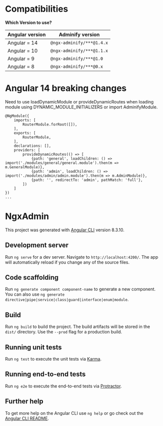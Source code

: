 # Compatibilities

**Which Version to use?**

| Angular version | Adminify version          |
|-----------------|---------------------------|
| Angular = 14    | `@ngx-adminify/***@1.4.x` |
| Angular = 10    | `@ngx-adminify/***@1.1.x` |
| Angular = 9     | `@ngx-adminify/***@1.0`   |
| Angular = 8     | `@ngx-adminify/***@0.x`   |

# Angular 14 breaking changes

Need to use loadDynamicModule or provideDynamicRoutes when loading module using DYNAMIC_MODULE_INITIALIZERS or import AdminifyModule.

```
@NgModule({
    imports: [
        RouterModule.forRoot([]),
    ],
    exports: [
        RouterModule,
    ],
    declarations: [],
    providers: [
        provideDynamicRoutes(() => [
            {path: 'general', loadChildren: () => import('./modules/general/general.module').then(m => m.GeneralModule)},
            {path: 'admin', loadChildren: () => import('./modules/admin/admin.module').then(m => m.AdminModule)},
            {path: '', redirectTo: 'admin', pathMatch: 'full'},
        ])
    ]
})
...
```

# NgxAdmin

This project was generated with [Angular CLI](https://github.com/angular/angular-cli) version 8.3.10.

## Development server

Run `ng serve` for a dev server. Navigate to `http://localhost:4200/`. The app will automatically reload if you change any of the source files.

## Code scaffolding

Run `ng generate component component-name` to generate a new component. You can also use `ng generate directive|pipe|service|class|guard|interface|enum|module`.

## Build

Run `ng build` to build the project. The build artifacts will be stored in the `dist/` directory. Use the `--prod` flag for a production build.

## Running unit tests

Run `ng test` to execute the unit tests via [Karma](https://karma-runner.github.io).

## Running end-to-end tests

Run `ng e2e` to execute the end-to-end tests via [Protractor](http://www.protractortest.org/).

## Further help

To get more help on the Angular CLI use `ng help` or go check out the [Angular CLI README](https://github.com/angular/angular-cli/blob/master/README.md).
